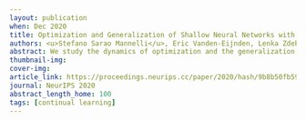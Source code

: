 ```yaml
---
layout: publication
when: Dec 2020
title: Optimization and Generalization of Shallow Neural Networks with Quadratic Activation Functions
authors: <u>Stefano Sarao Mannelli</u>, Eric Vanden-Eijnden, Lenka Zdeborova
abstract: We study the dynamics of optimization and the generalization properties of one-hidden layer neural networks with quadratic activation function in the overparametrized regime where the layer width m is larger than the input dimension d. We consider a teacher-student scenario where the teacher has the same structure as the student with a hidden layer of smaller width m*<=m. We describe how the empirical loss landscape is affected by the number n of data samples and the width m* of the teacher network. In particular we determine how the probability that there be no spurious minima on the empirical loss depends on n, d, and m*, thereby establishing conditions under which the neural network can in principle recover the teacher. We also show that under the same conditions gradient descent dynamics on the empirical loss converges and leads to small generalization error, i.e. it enables recovery in practice. Finally we characterize the time-convergence rate of gradient descent in the limit of a large number of samples. These results are confirmed by numerical experiments.
thumbnail-img:
cover-img:
article_link: https://proceedings.neurips.cc/paper/2020/hash/9b8b50fb590c590ffbf1295ce92258dc-Abstract.html
journal: NeurIPS 2020
abstract_length_home: 100
tags: [continual learning]
---
```


